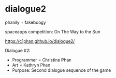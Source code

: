 # dialogue2

phanily + fakeboogy

spaceapps competition: On The Way to the Sun

https://c1phan.github.io/dialogue2/

Dialogue #2:
  - Programmer = Christine Phan
  - Art = Kathryn Phan
  - Purpose: Second dialogue sequence of the game
